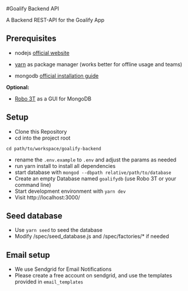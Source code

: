 #Goalify Backend API

A Backend REST-API for the Goalify App

## Prerequisites

* nodejs [official website](https://nodejs.org/en/) 
+ [yarn](https://yarnpkg.com/en/docs/install#mac-stable) as package manager (works better for offline usage and teams)
* mongodb [official installation guide](https://docs.mongodb.org/manual/administration/install-community/)

**Optional:**
* [Robo 3T](https://robomongo.org/) as a GUI for MongoDB

## Setup

* Clone this Repository
* cd into the project root
```
cd path/to/workspace/goalify-backend
```
* rename the `.env.example` to `.env` and adjust the params as needed
* run yarn install to install all dependencies
* start database with `mongod --dbpath relative/path/to/database` 
* Create an empty Database named `goalifydb` (use Robo 3T or your command line)
* Start development environment with `yarn dev`
* Visit http://localhost:3000/

## Seed database
* Use `yarn seed` to seed the database
* Modify /spec/seed_database.js and /spec/factories/* if needed

## Email setup
* We use Sendgrid for Email Notifications
* Please create a free account on sendgrid, and use the templates provided in `email_templates` 
 
